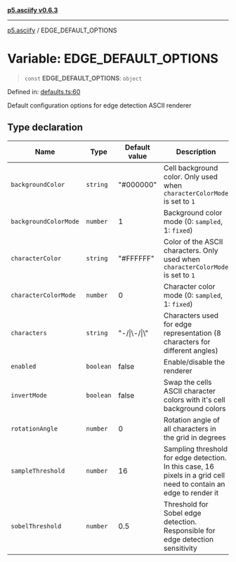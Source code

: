 [**p5.asciify v0.6.3**](../README.md)

***

[p5.asciify](../globals.md) / EDGE\_DEFAULT\_OPTIONS

# Variable: EDGE\_DEFAULT\_OPTIONS

> `const` **EDGE\_DEFAULT\_OPTIONS**: `object`

Defined in: [defaults.ts:60](https://github.com/humanbydefinition/p5-asciify/blob/2eef0f93be0b07a27bd830cf8224669b9f9d1a6b/src/lib/defaults.ts#L60)

Default configuration options for edge detection ASCII renderer

## Type declaration

| Name | Type | Default value | Description | Defined in |
| ------ | ------ | ------ | ------ | ------ |
| <a id="backgroundcolor"></a> `backgroundColor` | `string` | "#000000" | Cell background color. Only used when `characterColorMode` is set to `1` | [defaults.ts:70](https://github.com/humanbydefinition/p5-asciify/blob/2eef0f93be0b07a27bd830cf8224669b9f9d1a6b/src/lib/defaults.ts#L70) |
| <a id="backgroundcolormode"></a> `backgroundColorMode` | `number` | 1 | Background color mode (0: `sampled`, 1: `fixed`) | [defaults.ts:72](https://github.com/humanbydefinition/p5-asciify/blob/2eef0f93be0b07a27bd830cf8224669b9f9d1a6b/src/lib/defaults.ts#L72) |
| <a id="charactercolor"></a> `characterColor` | `string` | "#FFFFFF" | Color of the ASCII characters. Only used when `characterColorMode` is set to `1` | [defaults.ts:66](https://github.com/humanbydefinition/p5-asciify/blob/2eef0f93be0b07a27bd830cf8224669b9f9d1a6b/src/lib/defaults.ts#L66) |
| <a id="charactercolormode"></a> `characterColorMode` | `number` | 0 | Character color mode (0: `sampled`, 1: `fixed`) | [defaults.ts:68](https://github.com/humanbydefinition/p5-asciify/blob/2eef0f93be0b07a27bd830cf8224669b9f9d1a6b/src/lib/defaults.ts#L68) |
| <a id="characters"></a> `characters` | `string` | "-/\|\\-/\|\\" | Characters used for edge representation (8 characters for different angles) | [defaults.ts:64](https://github.com/humanbydefinition/p5-asciify/blob/2eef0f93be0b07a27bd830cf8224669b9f9d1a6b/src/lib/defaults.ts#L64) |
| <a id="enabled"></a> `enabled` | `boolean` | false | Enable/disable the renderer | [defaults.ts:62](https://github.com/humanbydefinition/p5-asciify/blob/2eef0f93be0b07a27bd830cf8224669b9f9d1a6b/src/lib/defaults.ts#L62) |
| <a id="invertmode"></a> `invertMode` | `boolean` | false | Swap the cells ASCII character colors with it's cell background colors | [defaults.ts:74](https://github.com/humanbydefinition/p5-asciify/blob/2eef0f93be0b07a27bd830cf8224669b9f9d1a6b/src/lib/defaults.ts#L74) |
| <a id="rotationangle"></a> `rotationAngle` | `number` | 0 | Rotation angle of all characters in the grid in degrees | [defaults.ts:80](https://github.com/humanbydefinition/p5-asciify/blob/2eef0f93be0b07a27bd830cf8224669b9f9d1a6b/src/lib/defaults.ts#L80) |
| <a id="samplethreshold"></a> `sampleThreshold` | `number` | 16 | Sampling threshold for edge detection. In this case, 16 pixels in a grid cell need to contain an edge to render it | [defaults.ts:78](https://github.com/humanbydefinition/p5-asciify/blob/2eef0f93be0b07a27bd830cf8224669b9f9d1a6b/src/lib/defaults.ts#L78) |
| <a id="sobelthreshold"></a> `sobelThreshold` | `number` | 0.5 | Threshold for Sobel edge detection. Responsible for edge detection sensitivity | [defaults.ts:76](https://github.com/humanbydefinition/p5-asciify/blob/2eef0f93be0b07a27bd830cf8224669b9f9d1a6b/src/lib/defaults.ts#L76) |
